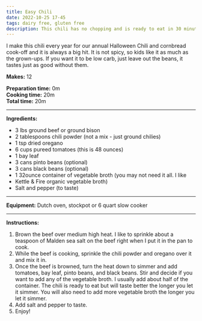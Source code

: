 ```yaml
---
title: Easy Chili
date: 2022-10-25 17-45
tags: dairy free, gluten free
description: This chili has no chopping and is ready to eat in 30 minutes or less!
---
```

I make this chili every year for our annual Halloween Chili and cornbread cook-off and it is always a big hit. It is not spicy, so kids like it as much as the grown-ups. If you want it to be low carb, just leave out the beans, it tastes just as good without them.

**Makes:** 12

**Preparation time:** 0m  
**Cooking time:** 20m  
**Total time:** 20m

---

**Ingredients:**

- 3 lbs ground beef or ground bison
- 2 tablespoons chili powder (not a mix - just ground chilies)
- 1 tsp dried oregano
- 6 cups pureed tomatoes (this is 48 ounces)
- 1 bay leaf
- 3 cans pinto beans (optional)
- 3 cans black beans (optional)
- 1 32ounce container of vegetable broth (you may not need it all. I like
- Kettle & Fire organic vegetable broth)
- Salt and pepper (to taste)

---

**Equipment:** 
Dutch oven, stockpot or 6 quart slow cooker

---

**Instructions:**

1. Brown the beef over medium high heat. I like to sprinkle about a teaspoon of Malden sea salt on the beef right when I put it in the pan to cook. 
1. While the beef is cooking, sprinkle the chili powder and oregano over it and mix it in.
1. Once the beef is browned, turn the heat down to simmer and add tomatoes, bay leaf, pinto beans, and black beans. Stir and decide if you want to add any of the vegetable broth. I usually add about half of the container. The chili is ready to eat but will taste better the longer you let it simmer. You will also need to add more vegetable broth the longer you let it simmer.
1. Add salt and pepper to taste. 
1. Enjoy!

